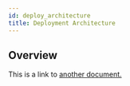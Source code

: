 ```yaml
---
id: deploy_architecture
title: Deployment Architecture
---
```


## Overview
This is a link to [another document.](intro_concept/intro/mission.md)  
